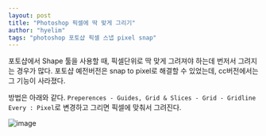 ```yaml
---
layout: post
title: "Photoshop 픽셀에 딱 맞게 그리기"
author: "hyelim"
tags: "photoshop 포토샵 픽셀 스냅 pixel snap" 
---
```


포토샵에서 Shape 툴을 사용할 때, 픽셀단위로 딱 맞게 그려져야 하는데 번저서 그려지는 경우가 많다. 
포토샵 예전버전은 snap to pixel로 해결할 수 있었는데, cc버전에서는 그 기능이 사라졌다. 

방법은 아래와 같다. 
`Preperences - Guides, Grid & Slices - Grid - Gridline Every : Pixel`로 변경하고 그리면 픽셀에 맞춰서 그려진다.

![image](https://user-images.githubusercontent.com/34228953/93838285-1091c680-fcc4-11ea-8081-a5ad3d38ad5d.png)
